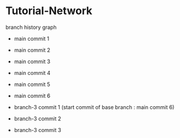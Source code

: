 # Tutorial-Network
 branch history graph

- main commit 1
- main commit 2
- main commit 3
- main commit 4
- main commit 5
- main commit 6


- branch-3 commit 1 (start commit of base branch : main commit 6)
- branch-3 commit 2
- branch-3 commit 3
